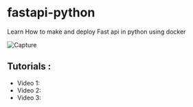 # fastapi-python
Learn How to make and deploy Fast api in python using docker 

![Capture](https://user-images.githubusercontent.com/39345855/82765865-7c345780-9de8-11ea-82a7-dc04e665da11.PNG)


## Tutorials :

* Video 1:
* Video 2:
* Video 3:

